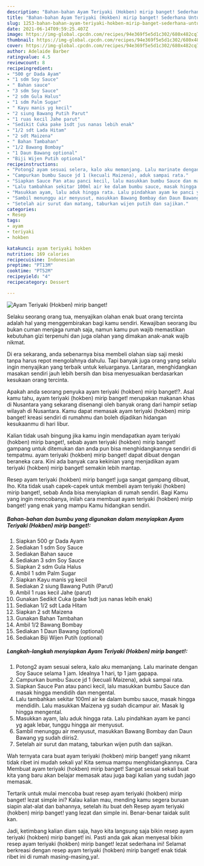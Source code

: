 ```yaml
---
description: "Bahan-bahan Ayam Teriyaki (Hokben) mirip banget! Sederhana Untuk Jualan"
title: "Bahan-bahan Ayam Teriyaki (Hokben) mirip banget! Sederhana Untuk Jualan"
slug: 1253-bahan-bahan-ayam-teriyaki-hokben-mirip-banget-sederhana-untuk-jualan
date: 2021-06-14T09:59:25.407Z
image: https://img-global.cpcdn.com/recipes/94e369f5e5d1c302/680x482cq70/ayam-teriyaki-hokben-mirip-banget-foto-resep-utama.jpg
thumbnail: https://img-global.cpcdn.com/recipes/94e369f5e5d1c302/680x482cq70/ayam-teriyaki-hokben-mirip-banget-foto-resep-utama.jpg
cover: https://img-global.cpcdn.com/recipes/94e369f5e5d1c302/680x482cq70/ayam-teriyaki-hokben-mirip-banget-foto-resep-utama.jpg
author: Adelaide Barber
ratingvalue: 4.5
reviewcount: 8
recipeingredient:
- "500 gr Dada Ayam"
- "1 sdm Soy Sauce"
- " Bahan sauce"
- "3 sdm Soy Sauce"
- "2 sdm Gula Halus"
- "1 sdm Palm Sugar"
- " Kayu manis yg kecil"
- "2 siung Bawang Putih Parut"
- "1 ruas kecil Jahe parut"
- "Sedikit Cuka pake 1sdt jus nanas lebih enak"
- "1/2 sdt Lada Hitam"
- "2 sdt Maizena"
- " Bahan Tambahan"
- "1/2 Bawang Bombay"
- "1 Daun Bawang optional"
- "Biji Wijen Putih optional"
recipeinstructions:
- "Potong2 ayam sesuai selera, kalo aku memanjang. Lalu marinate dengan Soy Sauce selama 1 jam. Idealnya 1 hari, tp 1 jam gapapa."
- "Campurkan bumbu Sauce jd 1 (kecuali Maizena), aduk sampai rata."
- "Siapkan Sauce Pan atau panci kecil, lalu masukkan bumbu Sauce dan masak hingga mendidih dan mengental."
- "Lalu tambahkan sekitar 100ml air ke dalam bumbu sauce, masak hingga mendidih. Lalu masukkan Maizena yg sudah dicampur air. Masak lg hingga mengental."
- "Masukkan ayam, lalu aduk hingga rata. Lalu pindahkan ayam ke panci yg agak lebar, tunggu hingga air menyusut."
- "Sambil menunggu air menyusut, masukkan Bawang Bombay dan Daun Bawang yg sudah diiris2."
- "Setelah air surut dan matang, taburkan wijen putih dan sajikan."
categories:
- Resep
tags:
- ayam
- teriyaki
- hokben

katakunci: ayam teriyaki hokben 
nutrition: 169 calories
recipecuisine: Indonesian
preptime: "PT13M"
cooktime: "PT52M"
recipeyield: "4"
recipecategory: Dessert

---
```



![Ayam Teriyaki (Hokben) mirip banget!](https://img-global.cpcdn.com/recipes/94e369f5e5d1c302/680x482cq70/ayam-teriyaki-hokben-mirip-banget-foto-resep-utama.jpg)

Selaku seorang orang tua, menyajikan olahan enak buat orang tercinta adalah hal yang menggembirakan bagi kamu sendiri. Kewajiban seorang ibu bukan cuman menjaga rumah saja, namun kamu pun wajib memastikan kebutuhan gizi terpenuhi dan juga olahan yang dimakan anak-anak wajib nikmat.

Di era  sekarang, anda sebenarnya bisa membeli olahan siap saji meski tanpa harus repot mengolahnya dahulu. Tapi banyak juga orang yang selalu ingin menyajikan yang terbaik untuk keluarganya. Lantaran, menghidangkan masakan sendiri jauh lebih bersih dan bisa menyesuaikan berdasarkan kesukaan orang tercinta. 



Apakah anda seorang penyuka ayam teriyaki (hokben) mirip banget!?. Asal kamu tahu, ayam teriyaki (hokben) mirip banget! merupakan makanan khas di Nusantara yang sekarang disenangi oleh banyak orang dari hampir setiap wilayah di Nusantara. Kamu dapat memasak ayam teriyaki (hokben) mirip banget! kreasi sendiri di rumahmu dan boleh dijadikan hidangan kesukaanmu di hari libur.

Kalian tidak usah bingung jika kamu ingin mendapatkan ayam teriyaki (hokben) mirip banget!, sebab ayam teriyaki (hokben) mirip banget! gampang untuk ditemukan dan anda pun bisa menghidangkannya sendiri di tempatmu. ayam teriyaki (hokben) mirip banget! dapat dibuat dengan beraneka cara. Kini ada banyak cara kekinian yang menjadikan ayam teriyaki (hokben) mirip banget! semakin lebih mantap.

Resep ayam teriyaki (hokben) mirip banget! juga sangat gampang dibuat, lho. Kita tidak usah capek-capek untuk membeli ayam teriyaki (hokben) mirip banget!, sebab Anda bisa menyiapkan di rumah sendiri. Bagi Kamu yang ingin mencobanya, inilah cara membuat ayam teriyaki (hokben) mirip banget! yang enak yang mampu Kamu hidangkan sendiri.

<!--inarticleads1-->

##### Bahan-bahan dan bumbu yang digunakan dalam menyiapkan Ayam Teriyaki (Hokben) mirip banget!:

1. Siapkan 500 gr Dada Ayam
1. Sediakan 1 sdm Soy Sauce
1. Sediakan  Bahan sauce
1. Sediakan 3 sdm Soy Sauce
1. Siapkan 2 sdm Gula Halus
1. Ambil 1 sdm Palm Sugar
1. Siapkan  Kayu manis yg kecil
1. Sediakan 2 siung Bawang Putih (Parut)
1. Ambil 1 ruas kecil Jahe (parut)
1. Gunakan Sedikit Cuka (pake 1sdt jus nanas lebih enak)
1. Sediakan 1/2 sdt Lada Hitam
1. Siapkan 2 sdt Maizena
1. Gunakan  Bahan Tambahan
1. Ambil 1/2 Bawang Bombay
1. Sediakan 1 Daun Bawang (optional)
1. Sediakan Biji Wijen Putih (optional)




<!--inarticleads2-->

##### Langkah-langkah menyiapkan Ayam Teriyaki (Hokben) mirip banget!:

1. Potong2 ayam sesuai selera, kalo aku memanjang. Lalu marinate dengan Soy Sauce selama 1 jam. Idealnya 1 hari, tp 1 jam gapapa.
1. Campurkan bumbu Sauce jd 1 (kecuali Maizena), aduk sampai rata.
1. Siapkan Sauce Pan atau panci kecil, lalu masukkan bumbu Sauce dan masak hingga mendidih dan mengental.
1. Lalu tambahkan sekitar 100ml air ke dalam bumbu sauce, masak hingga mendidih. Lalu masukkan Maizena yg sudah dicampur air. Masak lg hingga mengental.
1. Masukkan ayam, lalu aduk hingga rata. Lalu pindahkan ayam ke panci yg agak lebar, tunggu hingga air menyusut.
1. Sambil menunggu air menyusut, masukkan Bawang Bombay dan Daun Bawang yg sudah diiris2.
1. Setelah air surut dan matang, taburkan wijen putih dan sajikan.




Wah ternyata cara buat ayam teriyaki (hokben) mirip banget! yang nikamt tidak ribet ini mudah sekali ya! Kita semua mampu menghidangkannya. Cara Membuat ayam teriyaki (hokben) mirip banget! Sangat sesuai sekali buat kita yang baru akan belajar memasak atau juga bagi kalian yang sudah jago memasak.

Tertarik untuk mulai mencoba buat resep ayam teriyaki (hokben) mirip banget! lezat simple ini? Kalau kalian mau, mending kamu segera buruan siapin alat-alat dan bahannya, setelah itu buat deh Resep ayam teriyaki (hokben) mirip banget! yang lezat dan simple ini. Benar-benar taidak sulit kan. 

Jadi, ketimbang kalian diam saja, hayo kita langsung saja bikin resep ayam teriyaki (hokben) mirip banget! ini. Pasti anda gak akan menyesal bikin resep ayam teriyaki (hokben) mirip banget! lezat sederhana ini! Selamat berkreasi dengan resep ayam teriyaki (hokben) mirip banget! enak tidak ribet ini di rumah masing-masing,ya!.

